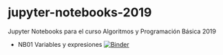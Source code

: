 # jupyter-notebooks-2019
Jupyter Notebooks para el curso Algoritmos y Programación Básica 2019

- NB01 Variables y expresiones [![Binder](https://mybinder.org/badge_logo.svg)](https://mybinder.org/v2/gh/uvg-cc2005/jupyter-notebooks-2019/master?filepath=JN01_VariablesExpresiones.ipynb)
